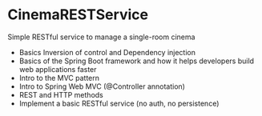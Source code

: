 # CinemaRESTService
Simple RESTful service to manage a single-room cinema

- Basics Inversion of control and Dependency injection
- Basics of the Spring Boot framework and how it helps developers build web applications faster
- Intro to the MVC pattern
- Intro to Spring Web MVC (@Controller annotation)
- REST and HTTP methods
- Implement a basic RESTful service (no auth, no persistence)
